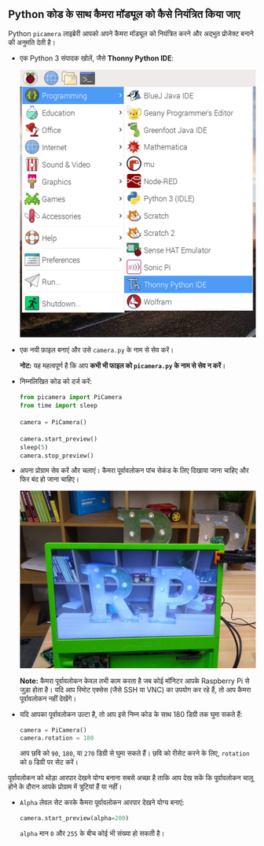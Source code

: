 ## Python कोड के साथ कैमरा मॉड्यूल को कैसे नियंत्रित किया जाए

Python `picamera` लाइब्रेरी आपको अपने कैमरा मॉड्यूल को नियंत्रित करने और अद्भुत प्रोजेक्ट बनाने की अनुमति देती है।

- एक Python 3 संपादक खोलें, जैसे **Thonny Python IDE**:

    ![Thonny खोलें](images/thonny-app-menu.png)

- एक नयी फ़ाइल बनाएं और उसे `camera.py` के नाम से सेव करें।

    **नोट:** यह महत्वपूर्ण है कि आप **कभी भी फाइल को `picamera.py` के नाम से सेव न करें**।

- निम्नलिखित कोड को दर्ज करें:

    ```python
    from picamera import PiCamera
    from time import sleep

    camera = PiCamera()

    camera.start_preview()
    sleep(5)
    camera.stop_preview()
    ```

- अपना प्रोग्राम सेव करें और चलाएं। कैमरा पूर्वावलोकन पांच सेकंड के लिए दिखाया जाना चाहिए और फिर बंद हो जाना चाहिए।

    ![छवि पूर्वावलोकन](images/preview.jpg)

    **Note:** कैमरा पूर्वावलोकन केवल तभी काम करता है जब कोई मॉनिटर आपके Raspberry Pi से जुड़ा होता है। यदि आप रिमोट एक्सेस (जैसे SSH या VNC) का उपयोग कर रहे हैं, तो आप कैमरा पूर्वावलोकन नहीं देखेंगे।

- यदि आपका पूर्वावलोकन उल्टा है, तो आप इसे निम्न कोड के साथ 180 डिग्री तक घुमा सकते हैं:

    ```python
    camera = PiCamera()
    camera.rotation = 180
    ```

    आप छवि को `90`, `180`, या `270` डिग्री से घुमा सकते हैं। छवि को रीसेट करने के लिए, `rotation` को `0` डिग्री पर सेट करें।

पूर्वावलोकन को थोड़ा आरपार देखने योग्य बनाना सबसे अच्छा है ताकि आप देख सकें कि पूर्वावलोकन चालू होने के दौरान आपके प्रोग्राम में त्रुटियां हैं या नहीं।

- `Alpha` लेवल सेट करके कैमरा पूर्वावलोकन आरपार देखने योग्य बनाएं:

    ```python
    camera.start_preview(alpha=200)
    ```

    `alpha` मान `0` और `255` के बीच कोई भी संख्या हो सकती है।